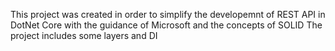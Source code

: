 This project was created in order to simplify the developemnt of REST API in DotNet Core with the guidance of Microsoft
and the concepts of SOLID
The project includes some layers and DI
